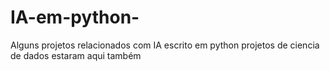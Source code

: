 # IA-em-python-
Alguns projetos relacionados com IA escrito em python 
projetos de ciencia de dados estaram aqui também 
